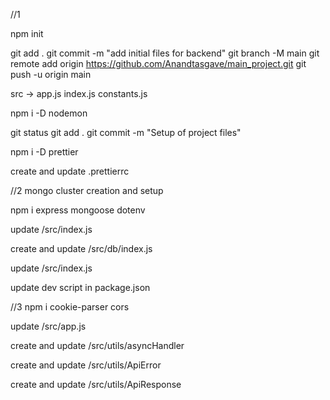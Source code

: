 //1

npm init

git add .
git commit -m "add initial files for backend"
git branch -M main
git remote add origin https://github.com/Anandtasgave/main_project.git
git push -u origin main

src -> app.js index.js constants.js

npm i -D nodemon

git status
git add .
git commit -m "Setup of project files"

npm i -D prettier

create and update .prettierrc




//2
mongo cluster creation and setup

npm i express mongoose dotenv

update /src/index.js

create and update /src/db/index.js

update /src/index.js

update dev script in package.json




//3
npm i cookie-parser cors

update /src/app.js

create and update /src/utils/asyncHandler

create and update /src/utils/ApiError

create and update /src/utils/ApiResponse